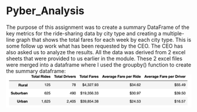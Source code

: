 # Pyber_Analysis

The purpose of this assignment was to create a summary DataFrame of the key metrics for the ride-sharing data by city type and creating a multiple-line graph that shows the total fares for each week by each city type. This is some follow up work what has been requested by the CEO. The CEO has also asked us to analyze the results. All the data was derived from 2 excel sheets that were provided to us earlier in the module. These 2 excel files were merged into a dataframe where I used the groupby() function to create the summary dataframe:
![](Analysis/district_summary.png)
